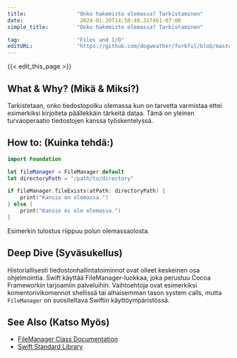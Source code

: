 ```yaml
---
title:                "Onko hakemisto olemassa? Tarkistaminen"
date:                  2024-01-20T14:58:40.317461-07:00
simple_title:         "Onko hakemisto olemassa? Tarkistaminen"

tag:                  "Files and I/O"
editURL:              "https://github.com/dogweather/forkful/blob/master/content/fi/swift/checking-if-a-directory-exists.md"
---
```


{{< edit_this_page >}}

## What & Why? (Mikä & Miksi?)
Tarkistetaan, onko tiedostopolku olemassa kun on tarvetta varmistaa ettei esimerkiksi kirjoiteta päällekkäin tärkeitä dataa. Tämä on yleinen turvaoperaatio tiedostojen kanssa työskentelyssä.

## How to: (Kuinka tehdä:)
```Swift
import Foundation

let fileManager = FileManager.default
let directoryPath = "/path/to/directory"

if fileManager.fileExists(atPath: directoryPath) {
    print("Kansio on olemassa.")
} else {
    print("Kansio ei ole olemassa.")
}
```
Esimerkin tulostus riippuu polun olemassaolosta.

## Deep Dive (Syväsukellus)
Historiallisesti tiedostonhallintatoiminnot ovat olleet keskeinen osa ohjelmointia. Swift käyttää FileManager-luokkaa, joka perustuu Cocoa Frameworkin tarjoamiin palveluihin. Vaihtoehtoja ovat esimerkiksi komentorivikomennot shellissä tai alhaisemman tason system calls, mutta `FileManager` on suositeltava Swiftin käyttöympäristössä.

## See Also (Katso Myös)
- [FileManager Class Documentation](https://developer.apple.com/documentation/foundation/filemanager)
- [Swift Standard Library](https://developer.apple.com/documentation/swift/swift_standard_library)
